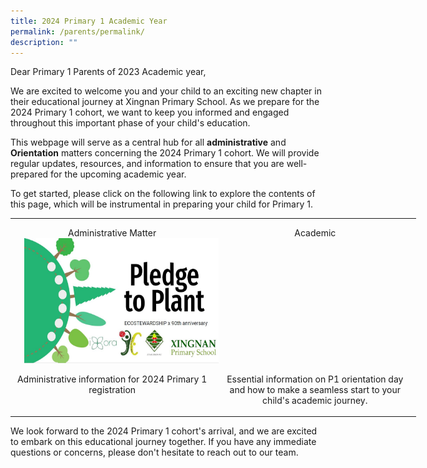 ```yaml
---
title: 2024 Primary 1 Academic Year
permalink: /parents/permalink/
description: ""
---
```

Dear Primary 1 Parents of 2023 Academic year,

We are excited to welcome you and your child to an exciting new chapter in their educational journey at Xingnan Primary School. As we prepare for the 2024 Primary 1 cohort, we want to keep you informed and engaged throughout this important phase of your child's education.

This webpage will serve as a central hub for all **administrative** and **Orientation** matters concerning the 2024 Primary 1 cohort. We will provide regular updates, resources, and information to ensure that you are well-prepared for the upcoming academic year.

To get started, please click on the following link to explore the contents of this page, which will be instrumental in preparing your child for Primary 1.


<table class="MsoTableGrid" border="0" cellspacing="0" cellpadding="0" width="649" style="width:487.0pt;border-collapse:collapse;border:none;mso-yfti-tbllook:
 1184;mso-padding-alt:0cm 5.4pt 0cm 5.4pt;mso-border-insideh:none;mso-border-insidev:
 none"><tbody><tr style="mso-yfti-irow:0;mso-yfti-firstrow:yes;height:65.75pt"><td width="325" valign="top" style="width:243.5pt;padding:0cm 5.4pt 0cm 5.4pt;
  height:65.75pt"><p class="MsoNormal" align="center" style="margin-bottom:0cm;text-align:center;
  line-height:normal">Administrative Matter<a href="https://designrr.page/?id=245411&amp;token=2475520815&amp;type=FP&amp;h=4848"><img src="/images/Pledge%20to%20Plant.jpg" style="width:400px;height:200px;margin-left:15px;" align="Centre"></a></p></td><td width="325" valign="top" style="width:243.5pt;padding:0cm 5.4pt 0cm 5.4pt;
  height:65.75pt"><p class="MsoNormal" align="center" style="margin-bottom:0cm;text-align:center;
  line-height:normal">Academic</p></td></tr><tr style="mso-yfti-irow:1;mso-yfti-lastrow:yes;height:60.95pt"><td width="325" valign="top" style="width:243.5pt;padding:0cm 5.4pt 0cm 5.4pt;
  height:60.95pt"><p class="MsoNormal" align="center" style="margin-bottom:0cm;text-align:center;
  line-height:normal">Administrative information for 2024 Primary 1 registration</p></td><td width="325" valign="top" style="width:243.5pt;padding:0cm 5.4pt 0cm 5.4pt;
  height:60.95pt"><p class="MsoNormal" align="center" style="margin-bottom:0cm;text-align:center;
  line-height:normal">Essential information on P1 orientation day and how to make a seamless start to your child's academic journey.</p></td></tr></tbody></table>
We look forward to the 2024 Primary 1 cohort's arrival, and we are excited to embark on this educational journey together. If you have any immediate questions or concerns, please don't hesitate to reach out to our team.